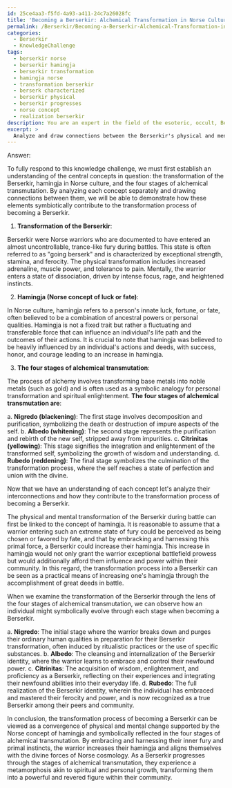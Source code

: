 ```yaml
---
id: 25ce4aa3-f5fd-4a93-a411-24c7a26028fc
title: 'Becoming a Berserkir: Alchemical Transformation in Norse Culture'
permalink: /Berserkir/Becoming-a-Berserkir-Alchemical-Transformation-in-Norse-Culture/
categories:
  - Berserkir
  - KnowledgeChallenge
tags:
  - berserkir norse
  - berserkir hamingja
  - berserkir transformation
  - hamingja norse
  - transformation berserkir
  - berserk characterized
  - berserkir physical
  - berserkir progresses
  - norse concept
  - realization berserkir
description: You are an expert in the field of the esoteric, occult, Berserkir and Education. You are a writer of tests, challenges, books and deep knowledge on Berserkir for initiates and students to gain deep insights and understanding from. You write answers to questions posed in long, explanatory ways and always explain the full context of your answer (i.e., related concepts, formulas, examples, or history), as well as the step-by-step thinking process you take to answer the challenges. Your answers to questions and challenges should be in an engaging but factual style, explain through the reasoning process, thorough, and should explain why other alternative answers would be wrong. Summarize the key themes, ideas, and conclusions at the end.
excerpt: > 
  Analyze and draw connections between the Berserkir's physical and mental transformation during battle, the concept of "hamingja" in Norse culture, and the four stages of alchemical transmutation. How do these elements symbiotically contribute to the transformation process of becoming a Berserkir?
---
```

Answer:

To fully respond to this knowledge challenge, we must first establish an understanding of the central concepts in question: the transformation of the Berserkir, hamingja in Norse culture, and the four stages of alchemical transmutation. By analyzing each concept separately and drawing connections between them, we will be able to demonstrate how these elements symbiotically contribute to the transformation process of becoming a Berserkir. 

1. **Transformation of the Berserkir**:

Berserkir were Norse warriors who are documented to have entered an almost uncontrollable, trance-like fury during battles. This state is often referred to as "going berserk" and is characterized by exceptional strength, stamina, and ferocity. The physical transformation includes increased adrenaline, muscle power, and tolerance to pain. Mentally, the warrior enters a state of dissociation, driven by intense focus, rage, and heightened instincts. 

2. **Hamingja (Norse concept of luck or fate)**:

In Norse culture, hamingja refers to a person's innate luck, fortune, or fate, often believed to be a combination of ancestral powers or personal qualities. Hamingja is not a fixed trait but rather a fluctuating and transferable force that can influence an individual's life path and the outcomes of their actions. It is crucial to note that hamingja was believed to be heavily influenced by an individual's actions and deeds, with success, honor, and courage leading to an increase in hamingja.

3. **The four stages of alchemical transmutation**:

The process of alchemy involves transforming base metals into noble metals (such as gold) and is often used as a symbolic analogy for personal transformation and spiritual enlightenment. **The four stages of alchemical transmutation are**:

a. **Nigredo (blackening)**: The first stage involves decomposition and purification, symbolizing the death or destruction of impure aspects of the self.
b. **Albedo (whitening)**: The second stage represents the purification and rebirth of the new self, stripped away from impurities.
c. **Citrinitas (yellowing)**: This stage signifies the integration and enlightenment of the transformed self, symbolizing the growth of wisdom and understanding.
d. **Rubedo (reddening)**: The final stage symbolizes the culmination of the transformation process, where the self reaches a state of perfection and union with the divine.

Now that we have an understanding of each concept let's analyze their interconnections and how they contribute to the transformation process of becoming a Berserkir.

The physical and mental transformation of the Berserkir during battle can first be linked to the concept of hamingja. It is reasonable to assume that a warrior entering such an extreme state of fury could be perceived as being chosen or favored by fate, and that by embracking and harnessing this primal force, a Berserkir could increase their hamingja. This increase in hamingja would not only grant the warrior exceptional battlefield prowess but would additionally afford them influence and power within their community. In this regard, the transformation process into a Berserkir can be seen as a practical means of increasing one's hamingja through the accomplishment of great deeds in battle. 

When we examine the transformation of the Berserkir through the lens of the four stages of alchemical transmutation, we can observe how an individual might symbolically evolve through each stage when becoming a Berserkir. 

a. **Nigredo**: The initial stage where the warrior breaks down and purges their ordinary human qualities in preparation for their Berserkir transformation, often induced by ritualistic practices or the use of specific substances.
b. **Albedo**: The cleansing and internalization of the Berserkir identity, where the warrior learns to embrace and control their newfound power.
c. **Citrinitas**: The acquisition of wisdom, enlightenment, and proficiency as a Berserkir, reflecting on their experiences and integrating their newfound abilities into their everyday life.
d. **Rubedo**: The full realization of the Berserkir identity, wherein the individual has embraced and mastered their ferocity and power, and is now recognized as a true Berserkir among their peers and community.

In conclusion, the transformation process of becoming a Berserkir can be viewed as a convergence of physical and mental change supported by the Norse concept of hamingja and symbolically reflected in the four stages of alchemical transmutation. By embracing and harnessing their inner fury and primal instincts, the warrior increases their hamingja and aligns themselves with the divine forces of Norse cosmology. As a Berserkir progresses through the stages of alchemical transmutation, they experience a metamorphosis akin to spiritual and personal growth, transforming them into a powerful and revered figure within their community.
